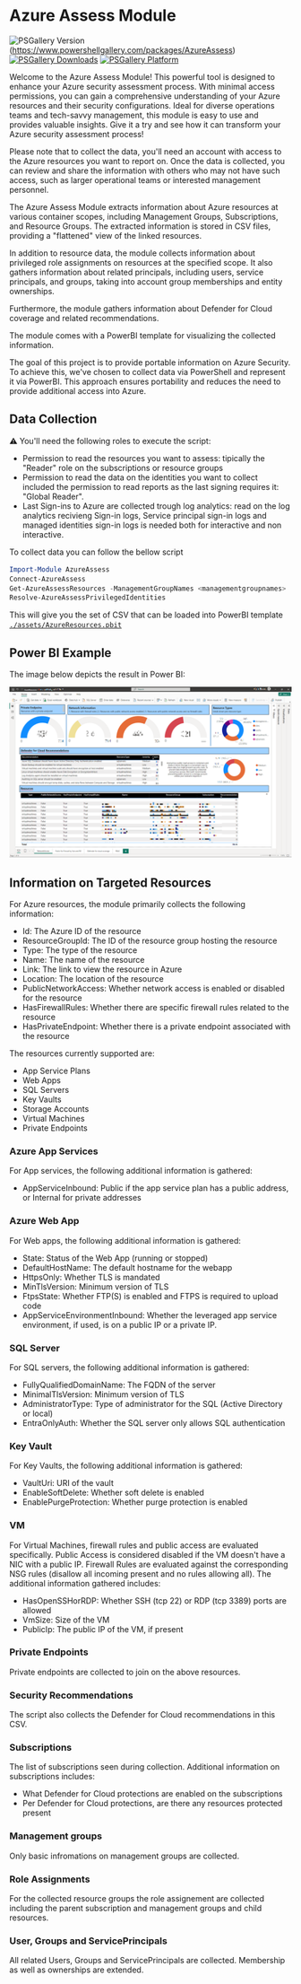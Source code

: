 # Azure Assess Module
![PSGallery Version](https://img.shields.io/powershellgallery/v/AzureAssess.svg?style=flat&logo=powershell&label=PSGallery%20Version)(https://www.powershellgallery.com/packages/AzureAssess) [![PSGallery Downloads](https://img.shields.io/powershellgallery/dt/AzureAssess.svg?style=flat&logo=powershell&label=PSGallery%20Downloads)](https://www.powershellgallery.com/packages/AzureAssess) [![PSGallery Platform](https://img.shields.io/powershellgallery/p/AzureAssess.svg?style=flat&logo=powershell&label=PSGallery%20Platform)](https://www.powershellgallery.com/packages/AzureAssess)


Welcome to the Azure Assess Module! This powerful tool is designed to enhance your Azure security assessment process. With minimal access permissions, you can gain a comprehensive understanding of your Azure resources and their security configurations. Ideal for diverse operations teams and tech-savvy management, this module is easy to use and provides valuable insights. Give it a try and see how it can transform your Azure security assessment process!

Please note that to collect the data, you'll need an account with access to the Azure resources you want to report on. Once the data is collected, you can review and share the information with others who may not have such access, such as larger operational teams or interested management personnel.

The Azure Assess Module extracts information about Azure resources at various container scopes, including Management Groups, Subscriptions, and Resource Groups. The extracted information is stored in CSV files, providing a "flattened" view of the linked resources.

In addition to resource data, the module collects information about privileged role assignments on resources at the specified scope. It also gathers information about related principals, including users, service principals, and groups, taking into account group memberships and entity ownerships.

Furthermore, the module gathers information about Defender for Cloud coverage and related recommendations.

The module comes with a PowerBI template for visualizing the collected information.

The goal of this project is to provide portable information on Azure Security. To achieve this, we've chosen to collect data via PowerShell and represent it via PowerBI. This approach ensures portability and reduces the need to provide additional access into Azure.

## Data Collection

⚠️ You'll need the following roles to execute the script:
* Permission to read the resources you want to assess: tipically the "Reader" role on the subscriptions or resource groups
* Permission to read the data on the identities you want to collect included the permission to read reports as the last signing requires it:  "Global Reader".
* Last Sign-ins to Azure are collected trough log analytics: read on the log analytics recivieng Sign-in logs, Service principal sign-in logs and managed identities sign-in logs is needed both for interactive and non interactive.

To collect data you can follow the bellow script

```powershell
Import-Module AzureAssess
Connect-AzureAssess
Get-AzureAssessResources -ManagementGroupNames <managementgroupnames>
Resolve-AzureAssessPrivilegedIdentities
```

This will give you the set of CSV that can be loaded into PowerBI template [``./assets/AzureResources.pbit``](./assets/Azyreresources.pbit)

## Power BI Example

The image below depicts the result in Power BI:

![PowerBI Sample](./img/PowerBI-NetworkAccess.png)

## Information on Targeted Resources

For Azure resources, the module primarily collects the following information:

* Id: The Azure ID of the resource
* ResourceGroupId: The ID of the resource group hosting the resource
* Type: The type of the resource
* Name: The name of the resource
* Link: The link to view the resource in Azure
* Location: The location of the resource
* PublicNetworkAccess: Whether network access is enabled or disabled for the resource
* HasFirewallRules: Whether there are specific firewall rules related to the resource
* HasPrivateEndpoint: Whether there is a private endpoint associated with the resource

The resources currently supported are:

* App Service Plans
* Web Apps
* SQL Servers
* Key Vaults
* Storage Accounts
* Virtual Machines
* Private Endpoints 

### Azure App Services 

For App services, the following additional information is gathered:

* AppServiceInbound: Public if the app service plan has a public address, or Internal for private addresses

### Azure Web App

For Web apps, the following additional information is gathered:

* State: Status of the Web App (running or stopped)
* DefaultHostName: The default hostname for the webapp
* HttpsOnly: Whether TLS is mandated
* MinTlsVersion: Minimum version of TLS
* FtpsState: Whether FTP(S) is enabled and FTPS is required to upload code
* AppServiceEnvironmentInbound: Whether the leveraged app service environment, if used, is on a public IP or a private IP.

### SQL Server

For SQL servers, the following additional information is gathered:

* FullyQualifiedDomainName: The FQDN of the server
* MinimalTlsVersion: Minimum version of TLS
* AdministratorType: Type of administrator for the SQL (Active Directory or local)
* EntraOnlyAuth: Whether the SQL server only allows SQL authentication

### Key Vault

For Key Vaults, the following additional information is gathered:

* VaultUri: URI of the vault
* EnableSoftDelete: Whether soft delete is enabled
* EnablePurgeProtection: Whether purge protection is enabled

### VM

For Virtual Machines, firewall rules and public access are evaluated specifically. Public Access is considered disabled if the VM doesn't have a NIC with a public IP. Firewall Rules are evaluated against the corresponding NSG rules (disallow all incoming present and no rules allowing all). The additional information gathered includes:

* HasOpenSSHorRDP: Whether SSH (tcp 22) or RDP (tcp 3389) ports are allowed
* VmSize: Size of the VM
* PublicIp: The public IP of the VM, if present

### Private Endpoints

Private endpoints are collected to join on the above resources.

### Security Recommendations

The script also collects the Defender for Cloud recommendations in this CSV.

### Subscriptions

The list of subscriptions seen during collection.
Additional information on subscriptions includes:
* What Defender for Cloud protections are enabled on the subscriptions
* Per Defender for Cloud protections, are there any resources protected present

### Management groups

Only basic infromations on management groups are collected.

### Role Assignments

For the collected resource groups the role assignement are collected including the parent subscription and management groups and child resources.

### User, Groups and ServicePrincipals

All related Users, Groups and ServicePrincipals are collected.
Membership as well as ownerships are extended.
